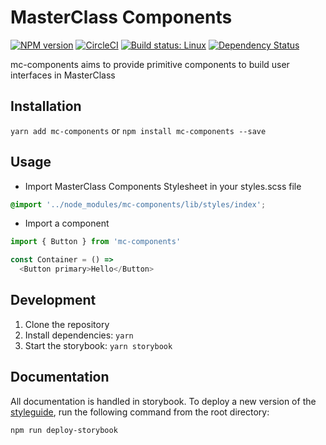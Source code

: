# MasterClass Components

[![NPM version](https://img.shields.io/npm/v/mc-components.svg?style=flat)](https://npmjs.org/package/mc-components)
[![CircleCI](https://circleci.com/gh/bernabe9/mc-components.svg?style=shield)](https://circleci.com/gh/bernabe9/mc-components)
[![Build status: Linux](https://travis-ci.org/bernabe9/mc-components.svg?branch=master)](https://travis-ci.org/bernabe9/mc-components)
[![Dependency Status](https://img.shields.io/david/bernabe9/mc-components.svg)](https://david-dm.org/bernabe9/mc-components)

mc-components aims to provide primitive components to build user interfaces in MasterClass

## Installation
`yarn add mc-components` or `npm install mc-components --save`

## Usage

- Import MasterClass Components Stylesheet in your styles.scss file
```scss
@import '../node_modules/mc-components/lib/styles/index';
```
- Import a component
```javascript
import { Button } from 'mc-components'

const Container = () =>
  <Button primary>Hello</Button>
```

## Development

1. Clone the repository
2. Install dependencies: `yarn`
3. Start the storybook: `yarn storybook`

## Documentation
All documentation is handled in storybook.  To deploy a new version of the [styleguide](https://yankaindustries.github.io/mc-components), run the following command from the root directory:

```
npm run deploy-storybook
```
